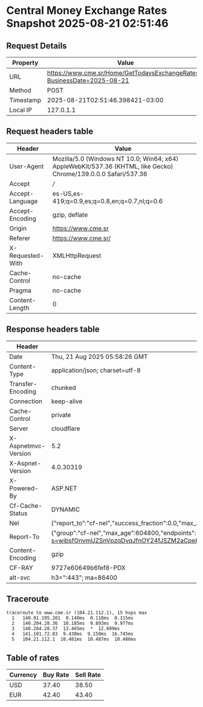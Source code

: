 # Central Money Exchange Rates Snapshot 2025-08-21 02:51:46
## Request Details

| Property | Value |
|----------|-------|
| URL | https://www.cme.sr/Home/GetTodaysExchangeRates/?BusinessDate=2025-08-21 |
| Method | POST |
| Timestamp | 2025-08-21T02:51:46.398421-03:00 |
| Local IP | 127.0.1.1 |
    
## Request headers table

| Header | Value |
|--------|-------|
| User-Agent | Mozilla/5.0 (Windows NT 10.0; Win64; x64) AppleWebKit/537.36 (KHTML, like Gecko) Chrome/139.0.0.0 Safari/537.36 |
| Accept | */* |
| Accept-Language | es-US,es-419;q=0.9,es;q=0.8,en;q=0.7,nl;q=0.6 |
| Accept-Encoding | gzip, deflate |
| Origin | https://www.cme.sr |
| Referer | https://www.cme.sr/ |
| X-Requested-With | XMLHttpRequest |
| Cache-Control | no-cache |
| Pragma | no-cache |
| Content-Length | 0 |

    
## Response headers table
| Header | Value |
|--------|-------|
| Date | Thu, 21 Aug 2025 05:58:26 GMT |
| Content-Type | application/json; charset=utf-8 |
| Transfer-Encoding | chunked |
| Connection | keep-alive |
| Cache-Control | private |
| Server | cloudflare |
| X-Aspnetmvc-Version | 5.2 |
| X-Aspnet-Version | 4.0.30319 |
| X-Powered-By | ASP.NET |
| Cf-Cache-Status | DYNAMIC |
| Nel | {"report_to":"cf-nel","success_fraction":0.0,"max_age":604800} |
| Report-To | {"group":"cf-nel","max_age":604800,"endpoints":[{"url":"https://a.nel.cloudflare.com/report/v4?s=wibsfOnvmUZSnVpzqDvqJfnOY24fJSZM2aCpeK%2FvyzCm%2ByKOqprhHZtxDtCQnat6tS4dVDzvVpZ3DS%2FHUubnJZOFh2YMee6E"}]} |
| Content-Encoding | gzip |
| CF-RAY | 9727e60649b6fef8-PDX |
| alt-svc | h3=":443"; ma=86400 |

## Traceroute 

```
traceroute to www.cme.sr (104.21.112.1), 15 hops max
  1   140.91.195.201  0.140ms  0.118ms  0.115ms 
  2   140.204.28.36  10.185ms  9.893ms  9.977ms 
  3   140.204.28.37  13.465ms  *  12.699ms 
  4   141.101.72.83  9.430ms  9.158ms  16.745ms 
  5   104.21.112.1  10.481ms  10.487ms  10.486ms 

```

## Table of rates

| Currency | Buy Rate | Sell Rate |
|----------|----------|-----------|
| USD | 37.40 | 38.50 |
| EUR | 42.40 | 43.40 |

